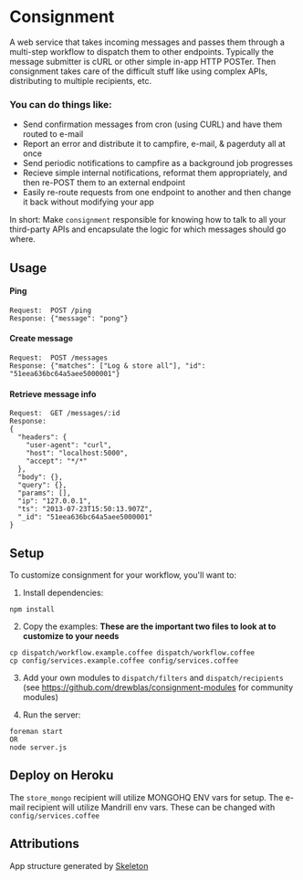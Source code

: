 # Consignment

A web service that takes incoming messages and passes them through a multi-step workflow to dispatch them to other endpoints.  Typically the message submitter is cURL or other simple in-app HTTP POSTer.  Then consignment takes care of the difficult stuff like using complex APIs, distributing to multiple recipients, etc.  

### You can do things like:

* Send confirmation messages from cron (using CURL) and have them routed to e-mail
* Report an error and distribute it to campfire, e-mail, & pagerduty all at once
* Send periodic notifications to campfire as a background job progresses
* Recieve simple internal notifications, reformat them appropriately, and then re-POST them to an external endpoint
* Easily re-route requests from one endpoint to another and then change it back without modifying your app

In short: Make `consignment` responsible for knowing how to talk to all your third-party APIs and encapsulate the logic for which messages should go where.

## Usage

#### Ping

```
Request:  POST /ping
Response: {"message": "pong"}
```

#### Create message

```
Request:  POST /messages
Response: {"matches": ["Log & store all"], "id": "51eea636bc64a5aee5000001"}
```

#### Retrieve message info

```
Request:  GET /messages/:id
Response: 
{
  "headers": {
    "user-agent": "curl",
    "host": "localhost:5000",
    "accept": "*/*"
  },
  "body": {},
  "query": {},
  "params": [],
  "ip": "127.0.0.1",
  "ts": "2013-07-23T15:50:13.907Z",
  "_id": "51eea636bc64a5aee5000001"
}
```

## Setup

To customize consignment for your workflow, you'll want to:

1. Install dependencies:

```
npm install
```

2. Copy the examples:  **These are the important two files to look at to customize to your needs**

```
cp dispatch/workflow.example.coffee dispatch/workflow.coffee
cp config/services.example.coffee config/services.coffee
```

3. Add your own modules to `dispatch/filters` and `dispatch/recipients` (see https://github.com/drewblas/consignment-modules for community modules)

4. Run the server:

```
foreman start
OR
node server.js
```

## Deploy on Heroku

The `store_mongo` recipient will utilize MONGOHQ ENV vars for setup.  The e-mail recipient will utilize Mandrill env vars.  These can be changed with `config/services.coffee`

## Attributions

App structure generated by [Skeleton](https://github.com/EtienneLem/skeleton)
